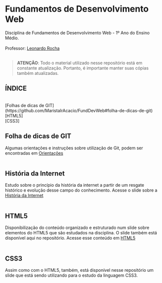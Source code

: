 # Fundamentos de Desenvolvimento Web
Disciplina de Fundamentos de Desenvolvimento Web - 1º Ano do Ensino Médio. 
<br><br>
Professor: [Leonardo Rocha](https://www.linkedin.com/in/leonardossrocha)
<br><br>
> **ATENÇÃO**: Todo o material utilizado nesse repositório está em constante atualização. Portanto, é 
> importante manter suas cópias também atualizadas.

## ÍNDICE
<br>
[Folhas de dicas de GIT] (https://github.com/MaristaIrAcacio/FundDevWeb#folha-de-dicas-de-git)<br>
<História da Internet] (https://github.com/MaristaIrAcacio/FundDevWeb#hist%C3%B3ria-da-internet) <br>
[HTML5] <br>
[CSS3] <br>

## Folha de dicas de GIT
Algumas orientações e instruções sobre utilização de Git, podem ser encontradas em [Orientações](https://training.github.com/downloads/pt_BR/github-git-cheat-sheet/)
<br><br>
## História da Internet
Estudo sobre o princípio da história da internet a partir de um resgate histórico e evolução desse campo do conhecimento. Acesse o slide sobre a [História da Internet](Historia_da_Internet.pptx)
<br><br>
## HTML5
Disponibilização do conteúdo organizado e estruturado num slide sobre elementos do HTML5 que são estudados na disciplina. O slide também está disponível aqui no repositório. Acesse esse conteúdo em [HTML5](https://github.com/MaristaIrAcacio/FundDevWeb/blob/master/HTML5.pptx)
<br><br>
## CSS3
Assim como com o HTML5, também, está disponível nesse repositório um slide que está sendo utilizando para o estudo da linguagem CSS3.
